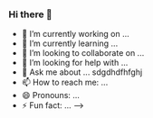 ### Hi there 👋





- 🔭 I’m currently working on ...
- 🌱 I’m currently learning ...
- 👯 I’m looking to collaborate on ...
- 🤔 I’m looking for help with ...
- 💬 Ask me about ...
sdgdhdfhfghj
- 📫 How to reach me: ...
- 😄 Pronouns: ...
- ⚡ Fun fact: ...
-->

